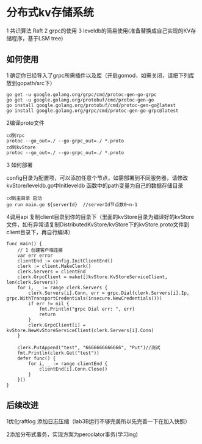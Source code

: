 # 分布式kv存储系统

1 共识算法 Raft
2 grpc的使用
3 leveldb的简易使用(准备替换成自己实现的KV存储程序，基于LSM tree)

## 如何使用 

1 确定你已经导入了grpc所需插件以及库（开启gomod，如需关闭，请把下列库放到gopath/src下）

```
go get -u google.golang.org/grpc/cmd/protoc-gen-go-grpc
go get -u google.golang.org/protobuf/cmd/protoc-gen-go
go install google.golang.org/protobuf/cmd/protoc-gen-go@latest
go install google.golang.org/grpc/cmd/protoc-gen-go-grpc@latest
```

2编译proto文件

```
cd到rpc
protoc --go_out=./ --go-grpc_out=./ *.proto
cd到kvStore
protoc --go_out=./ --go-grpc_out=./ *.proto
```

3 如何部署

config目录为配置项，可以添加任意个节点，如需部署到不同服务器，请修改kvStore/leveldb.go中Initleveldb 函数中的path变量为自己的数据存储目录

```
cd到主目录 启动
go run main.go ${serverId}  //serverId节点数0~n-1
```

4调用api 复制client目录到你的目录下（里面的kvStore目录为编译好的kvStore文件，如有异常请复制DistributedKvStore/kvStore下的kvStore.proto文件到client目录下，再自行编译）

```
func main() {
	// 1 创建客户端连接
	var err error
	clientEnd := config.InitClientEnd()
	clerk := client.MakeClerk()
	clerk.Servers = clientEnd
	clerk.GrpcClient = make([]kvStore.KvStoreServiceClient, len(clerk.Servers))
	for i, _ := range clerk.Servers {
		clerk.Servers[i].Conn, err = grpc.Dial(clerk.Servers[i].Ip, grpc.WithTransportCredentials(insecure.NewCredentials()))
		if err != nil {
			fmt.Println("grpc Dial err: ", err)
			return
		}
		clerk.GrpcClient[i] = kvStore.NewKvStoreServiceClient(clerk.Servers[i].Conn)
	}
	
	clerk.PutAppend("test", "6666666666666", "Put")//测试 
	fmt.Println(clerk.Get("test"))
	defer func() {
		for i, _ := range clientEnd {
			clientEnd[i].Conn.Close()
		}
	}()
}
```

## 后续改进

1优化raftlog 添加日志压缩（lab3B运行不够完美所以先完善一下在加入快照）

2添加分布式事务，实现方案为percolator事务(学习ing)
